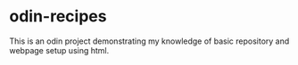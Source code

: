 # odin-recipes
This is an odin project demonstrating my knowledge of basic repository and webpage setup using html.